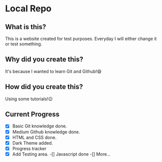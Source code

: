 # Local Repo

## What is this?

This is a website created for test purposes. Everyday I will either change it or test something.

## Why did you create this?

It's because I wanted to learn Git and Github!😄

## How did you create this?

Using some tutorials!😉

## Current Progress

-[x] Basic Git knowledge done.
-[x] Medium Github knowledge done.
-[x] HTML and CSS done.
-[x] Dark Theme added.
-[x] Progress tracker
-[x] Add Testing area.
-[] Javascript done
-[] More...
